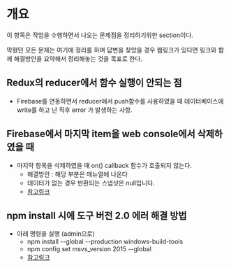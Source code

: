 # 개요
이 항목은 작업을 수행하면서 나오는 문제점을 정리하기위한 section이다.

막혔던 모든 문제는 여기에 정리를 하며 답변을 찾았을 경우 웹링크가 있다면 링크와 함께 해결방안을 요약해서 정리해놓는 것을 목표로 한다.

## Redux의 reducer에서 함수 실행이 안되는 점
- Firebase를 연동하면서 reducer에서 push함수를 사용하였을 때 데이터베이스에 write를 하고 난 직후 error 가 발생하는 사항.

## Firebase에서 마지막 item을 web console에서 삭제하였을 때
- 마지막 항목을 삭제하였을 때 on() callback 함수가 호출되지 않는다.
  - 해결방안 : 해당 부분은 메뉴얼에 나온다
  - 데이터가 없는 경우 반환되는 스냅샷은 null입니다.
  - [참고링크](https://firebase.google.com/docs/database/web/read-and-write?hl=ko#listen_for_value_events)

## npm install 시에 도구 버전 2.0 에러 해결 방법
- 아래 명령을 실행 (admin으로)
  - npm install --global --production windows-build-tools
  - npm config set msvs_version 2015 --global
  - [참고링크](https://github.com/chjj/pty.js/issues/60)